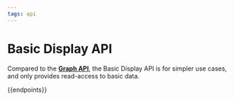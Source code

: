 ```yaml
---
tags: api
---
```


# Basic Display API

Compared to the [**Graph API**](./../graph-api/), the Basic Display API is for simpler use cases, and only provides read-access to basic data.

{{endpoints}}
